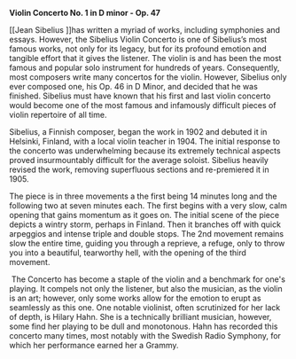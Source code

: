 **Violin Concerto No. 1 in D minor - Op. 47**

[[Jean Sibelius ]]has written a myriad of works, including symphonies and essays. However, the Sibelius Violin Concerto is one of Sibelius’s most famous works, not only for its legacy, but for its profound emotion and tangible effort that it gives the listener. The violin is and has been the most famous and popular solo instrument for hundreds of years. Consequently, most composers write many concertos for the violin. However, Sibelius only ever composed one, his Op. 46 in D Minor, and decided that he was finished. Sibelius must have known that his first and last violin concerto would become one of the most famous and infamously difficult pieces of violin repertoire of all time. 

Sibelius, a Finnish composer, began the work in 1902 and debuted it in Helsinki, Finland, with a local violin teacher in 1904. The initial response to the concerto was underwhelming because its extremely technical aspects proved insurmountably difficult for the average soloist. Sibelius heavily revised the work, removing superfluous sections and re-premiered it in 1905. 

The piece is in three movements a the first being 14 minutes long and the following two at seven minutes each. The first begins with a very slow, calm opening that gains momentum as it goes on. The initial scene of the piece depicts a wintry storm, perhaps in Finland. Then it branches off with quick arpeggios and intense triple and double stops. The 2nd movement remains slow the entire time, guiding you through a reprieve, a refuge, only to throw you into a beautiful, tearworthy hell, with the opening of the third movement.

 The Concerto has become a staple of the violin and a benchmark for one's playing. It compels not only the listener, but also the musician, as the violin is an art; however, only some works allow for the emotion to erupt as seamlessly as this one. One notable violinist, often scrutinized for her lack of depth, is Hilary Hahn. She is a technically brilliant musician, however, some find her playing to be dull and monotonous. Hahn has recorded this concerto many times, most notably with the Swedish Radio Symphony, for which her performance earned her a Grammy.
